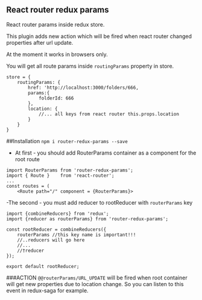 ## React router redux params

React router params inside redux store.

This plugin adds new action which will be fired when
react router changed properties after url update.

At the moment it works in browsers only.

You will get all route params inside `routingParams` property
in store.

```
store = {
    routingParams: {
        href: 'http://localhost:3000/folders/666,
        params:{
            folderId: 666
        },
        location: {
            //... all keys from react router this.props.location
        }
    }
}
```


##Installation
`npm i router-redux-params --save`

- At first - you should add RouterParams container as a component
for the root route
```
import RouterParams from 'router-redux-params';
import { Route }    from 'react-router';
...
const routes = (
    <Route path="/" component = {RouterParams}>

```

-The second - you must add reducer to rootReducer with
`routerParams` key
```
import {combineReducers} from 'redux';
import {reducer as routerParams} from 'router-redux-params';

const rootReducer = combineReducers({
    routerParams //this key name is important!!!
    //..reducers will go here
    //...
    //†reducer
});

export default rootReducer;
```

###ACTION
`@@routerParams/URL_UPDATE` will be fired when root container will get
new properties due to location change. So you can listen to this
event in redux-saga for example.